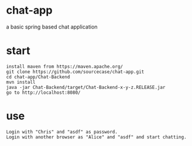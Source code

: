 # chat-app
a basic spring based chat application

# start

    install maven from https://maven.apache.org/
    git clone https://github.com/sourcecase/chat-app.git
    cd chat-app/Chat-Backend
    mvn install
    java -jar Chat-Backend/target/Chat-Backend-x-y-z.RELEASE.jar
    go to http://localhost:8080/
    
# use

    Login with "Chris" and "asdf" as password.
    Login with another browser as "Alice" and "asdf" and start chatting.


